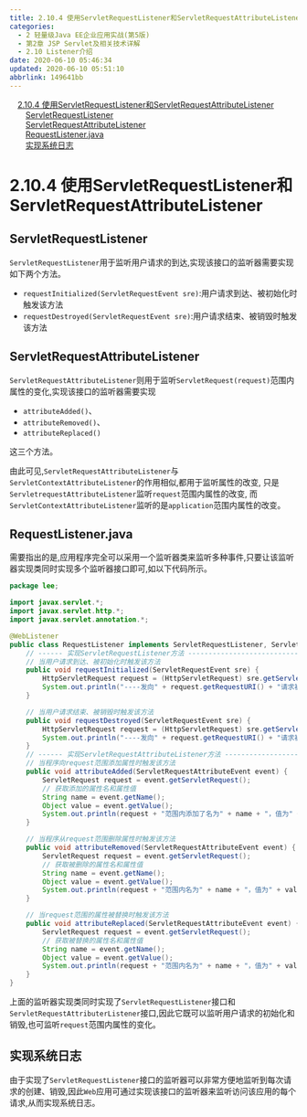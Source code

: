 ```yaml
---
title: 2.10.4 使用ServletRequestListener和ServletRequestAttributeListener
categories: 
  - 2 轻量级Java EE企业应用实战(第5版)
  - 第2章 JSP Servlet及相关技术详解
  - 2.10 Listener介绍
date: 2020-06-10 05:46:34
updated: 2020-06-10 05:51:10
abbrlink: 149641bb
---
```

<div id='my_toc'><a href="/JavaReadingNotes/149641bb/#2-10-4-使用ServletRequestListener和ServletRequestAttributeListener" class="header_1">2.10.4 使用ServletRequestListener和ServletRequestAttributeListener</a>&nbsp;<br><a href="/JavaReadingNotes/149641bb/#ServletRequestListener" class="header_2">ServletRequestListener</a>&nbsp;<br><a href="/JavaReadingNotes/149641bb/#ServletRequestAttributeListener" class="header_2">ServletRequestAttributeListener</a>&nbsp;<br><a href="/JavaReadingNotes/149641bb/#RequestListener-java" class="header_2">RequestListener.java</a>&nbsp;<br><a href="/JavaReadingNotes/149641bb/#实现系统日志" class="header_2">实现系统日志</a>&nbsp;<br></div>
<style>.header_1{margin-left: 1em;}.header_2{margin-left: 2em;}.header_3{margin-left: 3em;}.header_4{margin-left: 4em;}.header_5{margin-left: 5em;}.header_6{margin-left: 6em;}</style>
<!--more-->
<script>if (navigator.platform.search('arm')==-1){document.getElementById('my_toc').style.display = 'none';}var e,p = document.getElementsByTagName('p');while (p.length>0) {e = p[0];e.parentElement.removeChild(e);}</script>

<!--end-->
# 2.10.4 使用ServletRequestListener和ServletRequestAttributeListener
## ServletRequestListener
`ServletRequestListener`用于监听用户请求的到达,实现该接口的监听器需要实现如下两个方法。
- `requestInitialized(ServletRequestEvent sre)`:用户请求到达、被初始化时触发该方法
- `requestDestroyed(ServletRequestEvent sre)`:用户请求结束、被销毁时触发该方法

## ServletRequestAttributeListener
`ServletRequestAttributeListener`则用于监听`ServletRequest(request)`范围内属性的变化,实现该接口的监听器需要实现
- `attributeAdded()`、
- `attributeRemoved()`、
- `attributeReplaced()`

这三个方法。

由此可见,`ServletRequestAttributeListener`与`ServletContextAttributeListener`的作用相似,都用于监听属性的改变,
只是`ServletrequestAttributeListener`监听`request`范围内属性的改变,
而`ServletContextAttributeListener`监听的是`application`范围内属性的改变。

## RequestListener.java
需要指出的是,应用程序完全可以采用一个监听器类来监听多种事件,只要让该监听器实现类同时实现多个监听器接口即可,如以下代码所示。
```java
package lee;

import javax.servlet.*;
import javax.servlet.http.*;
import javax.servlet.annotation.*;

@WebListener
public class RequestListener implements ServletRequestListener, ServletRequestAttributeListener {
    // ------ 实现ServletRequestListener方法 -------------------------------------
    // 当用户请求到达、被初始化时触发该方法
    public void requestInitialized(ServletRequestEvent sre) {
        HttpServletRequest request = (HttpServletRequest) sre.getServletRequest();
        System.out.println("----发向" + request.getRequestURI() + "请求被初始化----");
    }

    // 当用户请求结束、被销毁时触发该方法
    public void requestDestroyed(ServletRequestEvent sre) {
        HttpServletRequest request = (HttpServletRequest) sre.getServletRequest();
        System.out.println("----发向" + request.getRequestURI() + "请求被销毁----");
    }
    // ------ 实现ServletRequestAttributeListener方法 ------------------------------
    // 当程序向request范围添加属性时触发该方法
    public void attributeAdded(ServletRequestAttributeEvent event) {
        ServletRequest request = event.getServletRequest();
        // 获取添加的属性名和属性值
        String name = event.getName();
        Object value = event.getValue();
        System.out.println(request + "范围内添加了名为" + name + "，值为" + value + "的属性!");
    }

    // 当程序从request范围删除属性时触发该方法
    public void attributeRemoved(ServletRequestAttributeEvent event) {
        ServletRequest request = event.getServletRequest();
        // 获取被删除的属性名和属性值
        String name = event.getName();
        Object value = event.getValue();
        System.out.println(request + "范围内名为" + name + "，值为" + value + "的属性被删除了!");
    }

    // 当request范围的属性被替换时触发该方法
    public void attributeReplaced(ServletRequestAttributeEvent event) {
        ServletRequest request = event.getServletRequest();
        // 获取被替换的属性名和属性值
        String name = event.getName();
        Object value = event.getValue();
        System.out.println(request + "范围内名为" + name + "，值为" + value + "的属性被替换了!");
    }
}
```
上面的监听器实现类同时实现了`ServletRequestListener`接口和`ServletRequestAttributerListener`接口,因此它既可以监听用户请求的初始化和销毁,也可监听`request`范围内属性的变化。
## 实现系统日志
由于实现了`ServletRequestListener`接口的监听器可以非常方便地监听到每次请求的创建、销毁,因此`Web`应用可通过实现该接口的监听器来监听访问该应用的每个请求,从而实现系统日志。
